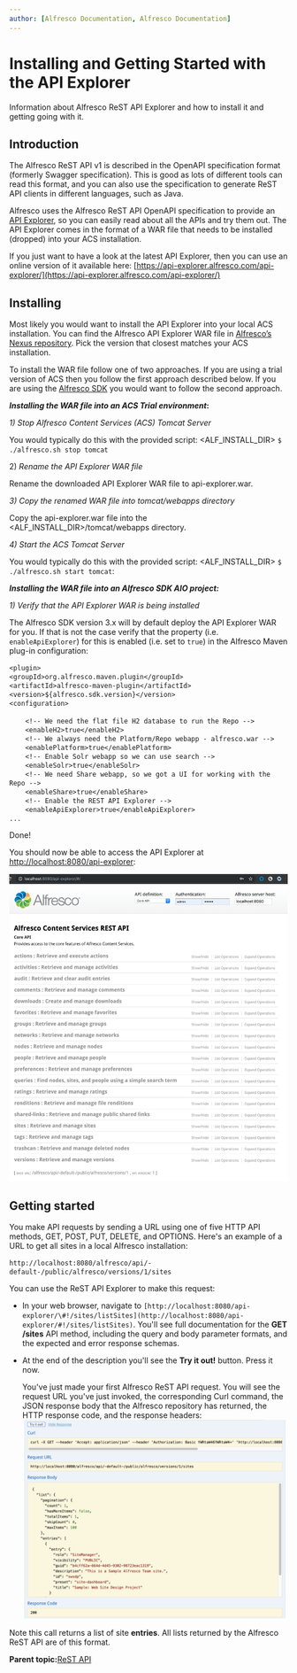 ```yaml
---
author: [Alfresco Documentation, Alfresco Documentation]
---
```


# Installing and Getting Started with the API Explorer

Information about Alfresco ReST API Explorer and how to install it and getting going with it.

## Introduction

The Alfresco ReST API v1 is described in the OpenAPI specification format \(formerly Swagger specification\). This is good as lots of different tools can read this format, and you can also use the specification to generate ReST API clients in different languages, such as Java.

Alfresco uses the Alfresco ReST API OpenAPI specification to provide an [API Explorer](https://github.com/Alfresco/rest-api-explorer), so you can easily read about all the APIs and try them out. The API Explorer comes in the format of a WAR file that needs to be installed \(dropped\) into your ACS installation.

If you just want to have a look at the latest API Explorer, then you can use an online version of it available here: [https://api-explorer.alfresco.com/api-explorer/](https://api-explorer.alfresco.com/api-explorer/)

## Installing

Most likely you would want to install the API Explorer into your local ACS installation. You can find the Alfresco API Explorer WAR file in [Alfresco’s Nexus repository](https://artifacts.alfresco.com/nexus/#nexus-search;quick~api-explorer). Pick the version that closest matches your ACS installation.

To install the WAR file follow one of two approaches. If you are using a trial version of ACS then you follow the first approach described below. If you are using the [Alfresco SDK](sdk-intro.md) you would want to follow the second approach.

***Installing the WAR file into an ACS Trial environment*:**

*1\) Stop Alfresco Content Services \(ACS\) Tomcat Server*

You would typically do this with the provided script: <ALF\_INSTALL\_DIR\> `$ ./alfresco.sh stop tomcat`

2\) *Rename the API Explorer WAR file*

Rename the downloaded API Explorer WAR file to api-explorer.war.

*3\) Copy the renamed WAR file into tomcat/webapps directory*

Copy the api-explorer.war file into the <ALF\_INSTALL\_DIR\>/tomcat/webapps directory.

*4\) Start the ACS Tomcat Server*

You would typically do this with the provided script: <ALF\_INSTALL\_DIR\> `$ ./alfresco.sh start tomcat`:

***Installing the WAR file into an Alfresco SDK AIO project:***

*1\) Verify that the API Explorer WAR is being installed*

The Alfresco SDK version 3.x will by default deploy the API Explorer WAR for you. If that is not the case verify that the property \(i.e. `enableApiExplorer`\) for this is enabled \(i.e. set to `true`\) in the Alfresco Maven plug-in configuration:

```
<plugin>
<groupId>org.alfresco.maven.plugin</groupId>
<artifactId>alfresco-maven-plugin</artifactId>
<version>${alfresco.sdk.version}</version>
<configuration>

    <!-- We need the flat file H2 database to run the Repo -->
    <enableH2>true</enableH2>
    <!-- We always need the Platform/Repo webapp - alfresco.war -->
    <enablePlatform>true</enablePlatform>
    <!-- Enable Solr webapp so we can use search -->
    <enableSolr>true</enableSolr>
    <!-- We need Share webapp, so we got a UI for working with the Repo -->
    <enableShare>true</enableShare>
    <!-- Enable the REST API Explorer -->
    <enableApiExplorer>true</enableApiExplorer>
...
```

Done!

You should now be able to access the API Explorer at [http://localhost:8080/api-explorer](http://localhost:8080/api-explorer/#/):

![](../images/dev-api-by-language-alf-rest-api-explorer-1.png)

## Getting started

You make API requests by sending a URL using one of five HTTP API methods, GET, POST, PUT, DELETE, and OPTIONS. Here's an example of a URL to get all sites in a local Alfresco installation:

```
http://localhost:8080/alfresco/api/-default-/public/alfresco/versions/1/sites
```

You can use the ReST API Explorer to make this request:

-   In your web browser, navigate to `[http://localhost:8080/api-explorer/\#!/sites/listSites](http://localhost:8080/api-explorer/#!/sites/listSites)`. You'll see full documentation for the **GET /sites** API method, including the query and body parameter formats, and the expected and error response schemas.
-   At the end of the description you'll see the **Try it out!** button. Press it now.

    You've just made your first Alfresco ReST API request. You will see the request URL you've just invoked, the corresponding Curl command, the JSON response body that the Alfresco repository has returned, the HTTP response code, and the response headers: ![](../images/dev-api-by-language-alf-rest-api-explorer-2.png)


Note this call returns a list of site **entries**. All lists returned by the Alfresco ReST API are of this format.

**Parent topic:**[ReST API](../concepts/dev-api-by-language-alf-rest.md)

